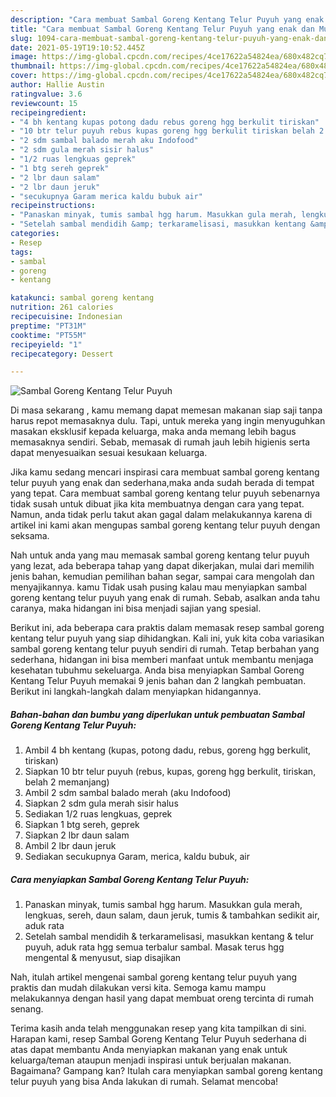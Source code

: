 ```yaml
---
description: "Cara membuat Sambal Goreng Kentang Telur Puyuh yang enak dan Mudah Dibuat"
title: "Cara membuat Sambal Goreng Kentang Telur Puyuh yang enak dan Mudah Dibuat"
slug: 1094-cara-membuat-sambal-goreng-kentang-telur-puyuh-yang-enak-dan-mudah-dibuat
date: 2021-05-19T19:10:52.445Z
image: https://img-global.cpcdn.com/recipes/4ce17622a54824ea/680x482cq70/sambal-goreng-kentang-telur-puyuh-foto-resep-utama.jpg
thumbnail: https://img-global.cpcdn.com/recipes/4ce17622a54824ea/680x482cq70/sambal-goreng-kentang-telur-puyuh-foto-resep-utama.jpg
cover: https://img-global.cpcdn.com/recipes/4ce17622a54824ea/680x482cq70/sambal-goreng-kentang-telur-puyuh-foto-resep-utama.jpg
author: Hallie Austin
ratingvalue: 3.6
reviewcount: 15
recipeingredient:
- "4 bh kentang kupas potong dadu rebus goreng hgg berkulit tiriskan"
- "10 btr telur puyuh rebus kupas goreng hgg berkulit tiriskan belah 2 memanjang"
- "2 sdm sambal balado merah aku Indofood"
- "2 sdm gula merah sisir halus"
- "1/2 ruas lengkuas geprek"
- "1 btg sereh geprek"
- "2 lbr daun salam"
- "2 lbr daun jeruk"
- "secukupnya Garam merica kaldu bubuk air"
recipeinstructions:
- "Panaskan minyak, tumis sambal hgg harum. Masukkan gula merah, lengkuas, sereh, daun salam, daun jeruk, tumis &amp; tambahkan sedikit air, aduk rata"
- "Setelah sambal mendidih &amp; terkaramelisasi, masukkan kentang &amp; telur puyuh, aduk rata hgg semua terbalur sambal. Masak terus hgg mengental &amp; menyusut, siap disajikan"
categories:
- Resep
tags:
- sambal
- goreng
- kentang

katakunci: sambal goreng kentang 
nutrition: 261 calories
recipecuisine: Indonesian
preptime: "PT31M"
cooktime: "PT55M"
recipeyield: "1"
recipecategory: Dessert

---
```



![Sambal Goreng Kentang Telur Puyuh](https://img-global.cpcdn.com/recipes/4ce17622a54824ea/680x482cq70/sambal-goreng-kentang-telur-puyuh-foto-resep-utama.jpg)

Di masa  sekarang , kamu memang dapat memesan makanan siap saji tanpa harus repot memasaknya dulu. Tapi, untuk mereka yang ingin menyuguhkan masakan eksklusif kepada keluarga, maka anda memang lebih bagus memasaknya sendiri. Sebab, memasak di rumah jauh lebih higienis serta dapat menyesuaikan sesuai kesukaan keluarga.

Jika kamu sedang mencari inspirasi cara membuat sambal goreng kentang telur puyuh yang enak dan sederhana,maka anda sudah berada di tempat yang tepat. Cara membuat sambal goreng kentang telur puyuh  sebenarnya tidak susah untuk dibuat jika kita membuatnya dengan cara yang tepat. Namun, anda tidak perlu takut akan gagal dalam melakukannya 
karena di artikel ini kami akan mengupas sambal goreng kentang telur puyuh dengan seksama.  



Nah untuk anda yang mau memasak sambal goreng kentang telur puyuh yang lezat, ada beberapa tahap yang dapat dikerjakan, mulai dari memilih jenis bahan, kemudian pemilihan bahan segar, sampai cara mengolah dan menyajikannya. kamu Tidak usah pusing kalau mau menyiapkan sambal goreng kentang telur puyuh yang enak di rumah. Sebab, asalkan anda  tahu caranya, maka hidangan ini bisa menjadi sajian yang spesial.

Berikut ini, ada beberapa cara praktis  dalam memasak resep sambal goreng kentang telur puyuh yang siap dihidangkan. Kali ini, yuk kita coba variasikan sambal goreng kentang telur puyuh sendiri di rumah. Tetap berbahan yang sederhana, hidangan ini bisa memberi manfaat untuk membantu menjaga kesehatan tubuhmu sekeluarga. Anda bisa menyiapkan Sambal Goreng Kentang Telur Puyuh memakai 9 jenis bahan dan 2 langkah pembuatan. Berikut ini langkah-langkah dalam menyiapkan hidangannya.

<!--inarticleads1-->

##### Bahan-bahan dan bumbu yang diperlukan untuk pembuatan Sambal Goreng Kentang Telur Puyuh:

1. Ambil 4 bh kentang (kupas, potong dadu, rebus, goreng hgg berkulit, tiriskan)
1. Siapkan 10 btr telur puyuh (rebus, kupas, goreng hgg berkulit, tiriskan, belah 2 memanjang)
1. Ambil 2 sdm sambal balado merah (aku Indofood)
1. Siapkan 2 sdm gula merah sisir halus
1. Sediakan 1/2 ruas lengkuas, geprek
1. Siapkan 1 btg sereh, geprek
1. Siapkan 2 lbr daun salam
1. Ambil 2 lbr daun jeruk
1. Sediakan secukupnya Garam, merica, kaldu bubuk, air




<!--inarticleads2-->

##### Cara menyiapkan Sambal Goreng Kentang Telur Puyuh:

1. Panaskan minyak, tumis sambal hgg harum. Masukkan gula merah, lengkuas, sereh, daun salam, daun jeruk, tumis &amp; tambahkan sedikit air, aduk rata
1. Setelah sambal mendidih &amp; terkaramelisasi, masukkan kentang &amp; telur puyuh, aduk rata hgg semua terbalur sambal. Masak terus hgg mengental &amp; menyusut, siap disajikan




Nah, itulah artikel mengenai  sambal goreng kentang telur puyuh  yang praktis dan mudah dilakukan versi kita. Semoga kamu mampu melakukannya dengan hasil yang dapat membuat oreng tercinta di rumah senang. 

Terima kasih anda telah menggunakan resep yang kita tampilkan di sini. Harapan kami, resep  Sambal Goreng Kentang Telur Puyuh sederhana di atas dapat membantu Anda menyiapkan makanan yang enak untuk keluarga/teman ataupun menjadi inspirasi untuk berjualan makanan. Bagaimana? Gampang kan? Itulah cara menyiapkan sambal goreng kentang telur puyuh yang bisa Anda lakukan di rumah. Selamat mencoba!

